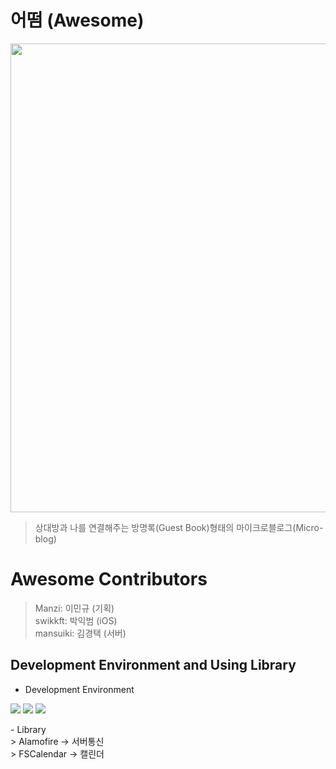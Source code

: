 # 어떰 (Awesome)
<img src = "[https://user-images.githubusercontent.com/73978827/130243019-8bdd3f56-0c84-4b72-b7fe-ea785b62ef8e.png)" width="750">  <br>
> 상대방과 나를 연결해주는 방명록(Guest Book)형태의 마이크로블로그(Micro-blog) <br>
# Awesome Contributors
> Manzi: 이민규 (기획)<br>
> swikkft: 박익범 (iOS)<br>
> mansuiki: 김경택 (서버)<br>
## Development Environment and Using Library
- Development Environment
<p align="left">
<img src ="[https://img.shields.io/badge/Swift-5.0-ff69b4](https://img.shields.io/badge/Swift-5.0-ff69b4)">
<img src ="[https://img.shields.io/badge/Xcode-12.5-yellow](https://img.shields.io/badge/Xcode-12.5-yellow)">
<img src ="[https://img.shields.io/badge/iOS-14.1-blue](https://img.shields.io/badge/iOS-14.1-blue)">
</a>
</p>
- Library<br>
> Alamofire -> 서버통신<br>
> FSCalendar -> 캘린더<br>
